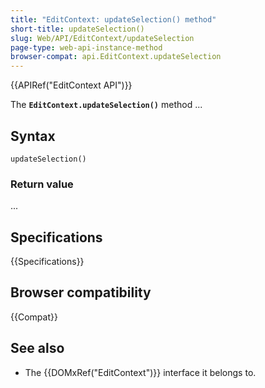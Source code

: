 ```yaml
---
title: "EditContext: updateSelection() method"
short-title: updateSelection()
slug: Web/API/EditContext/updateSelection
page-type: web-api-instance-method
browser-compat: api.EditContext.updateSelection
---
```


{{APIRef("EditContext API")}}

The **`EditContext.updateSelection()`** method ...

## Syntax

```js-nolint
updateSelection()
```

### Return value

...

## Specifications

{{Specifications}}

## Browser compatibility

{{Compat}}

## See also

- The {{DOMxRef("EditContext")}} interface it belongs to.
